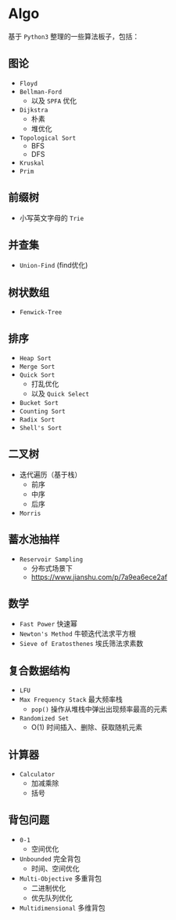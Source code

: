 # Algo
基于 `Python3` 整理的一些算法板子，包括：
## 图论
- `Floyd`
- `Bellman-Ford`
  - 以及 `SPFA` 优化
- `Dijkstra`
  - 朴素
  - 堆优化
- `Topological Sort`
  - BFS
  - DFS
- `Kruskal`
- `Prim`

## 前缀树
- 小写英文字母的 `Trie`

## 并查集
- `Union-Find` (find优化)

## 树状数组
- `Fenwick-Tree`

## 排序
- `Heap Sort`
- `Merge Sort`
- `Quick Sort`
  - 打乱优化 
  - 以及 `Quick Select`
- `Bucket Sort`
- `Counting Sort`
- `Radix Sort`
- `Shell's Sort`

## 二叉树
- 迭代遍历（基于栈）
  - 前序
  - 中序
  - 后序
- `Morris`

## 蓄水池抽样
- `Reservoir Sampling`
  - 分布式场景下
  - https://www.jianshu.com/p/7a9ea6ece2af

## 数学
- `Fast Power` 快速幂
- `Newton's Method` 牛顿迭代法求平方根
- `Sieve of Eratosthenes` 埃氏筛法求素数

## 复合数据结构
- `LFU`
- `Max Frequency Stack` 最大频率栈
  - `pop()` 操作从堆栈中弹出出现频率最高的元素
- `Randomized Set` 
  - O(1) 时间插入、删除、获取随机元素

## 计算器
- `Calculator`
  - 加减乘除
  - 括号

## 背包问题
- `0-1`
  - 空间优化
- `Unbounded` 完全背包
  - 时间、空间优化
- `Multi-Objective` 多重背包
  - 二进制优化
  - 优先队列优化
- `Multidimensional` 多维背包